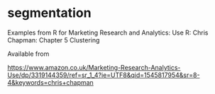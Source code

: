 # segmentation
Examples from R for Marketing Research and Analytics: Use R: Chris Chapman: 
Chapter 5 Clustering

Available from 

https://www.amazon.co.uk/Marketing-Research-Analytics-Use/dp/3319144359/ref=sr_1_4?ie=UTF8&qid=1545817954&sr=8-4&keywords=chris+chapman



